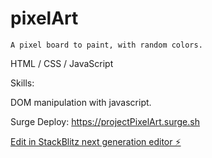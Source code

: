 # pixelArt

    A pixel board to paint, with random colors.

HTML / CSS / JavaScript

Skills:

DOM manipulation with javascript.

Surge Deploy:
 https://projectPixelArt.surge.sh



[Edit in StackBlitz next generation editor ⚡️](https://stackblitz.com/~/github.com/valedobrandi/pixelArt)
